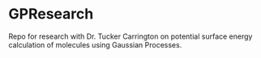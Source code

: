 # GPResearch
Repo for research with Dr. Tucker Carrington on potential surface energy calculation of molecules using Gaussian Processes.
